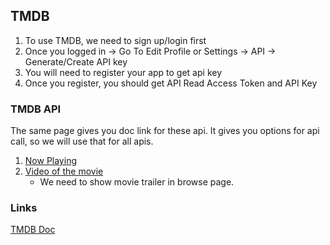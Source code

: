 ## TMDB
1. To use TMDB, we need to sign up/login first
2. Once you logged in -> Go To Edit Profile or Settings -> API -> Generate/Create API key 
3. You will need to register your app to get api key
4. Once you register, you should get API Read Access Token and API Key

### TMDB API 
The same page gives you doc link for these api. 
It gives you options for api call, so we will use that for all apis.
1. [Now Playing](https://developer.themoviedb.org/reference/movie-now-playing-list)
2. [Video of the movie](https://developer.themoviedb.org/reference/movie-videos)
    - We need to show movie trailer in browse page.


### Links
[TMDB Doc](https://developer.themoviedb.org/reference/intro/getting-started)